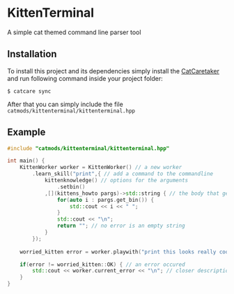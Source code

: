 # KittenTerminal
A simple cat themed command line parser tool

## Installation
To install this project and its dependencies simply install the [CatCaretaker]() and run following command inside your project folder:
```
$ catcare sync
```
After that you can simply include the file `catmods/kittenterminal/kittenterminal.hpp`

## Example
```cpp
#include "catmods/kittenterminal/kittenterminal.hpp"

int main() {
    KittenWorker worker = KittenWorker() // a new worker
        .learn_skill("print",{ // add a command to the commandline
            kittenknowledge() // options for the arguments
                .setbin()
            ,[](kittens_howto pargs)->std::string { // the body that gets executed, returns an error message
                for(auto i : pargs.get_bin()) {
                    std::cout << i << " ";
                }
                std::cout << "\n";
                return ""; // no error is an empty string
            }
        });
    
    worried_kitten error = worker.playwith("print this looks really cool!!!"); // we can run now a string

    if(error != worried_kitten::OK) { // an error occured
        std::cout << worker.current_error << "\n"; // closer description of the error
    }
}
```
